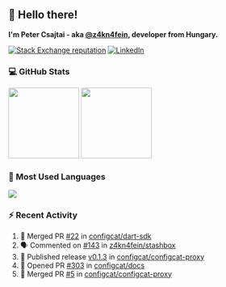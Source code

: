 ## 👋 Hello there!

**I'm Peter Csajtai - aka [@z4kn4fein](https://github.com/z4kn4fein), developer from Hungary.**

[![Stack Exchange reputation](https://img.shields.io/stackexchange/stackoverflow/r/8700582?color=orange&label=reputation&logo=stackoverflow&style=for-the-badge)](https://stackoverflow.com/users/8700582)
[![LinkedIn](https://img.shields.io/badge/linkedin-%230077B5.svg?style=for-the-badge&logo=linkedin&logoColor=white)](https://www.linkedin.com/in/csajtai-p%C3%A9ter-45395341/)

### 💻 GitHub Stats

<div>
  <img height="140px" src="https://github-readme-stats-pcsajtai.vercel.app/api?username=z4kn4fein&show_icons=true&hide_border=true&count_private=true&custom_title=Stats&theme=dracula&line_height=24&hide_title=true">
  <img height="140px" src="https://streak-stats.demolab.com?user=z4kn4fein&theme=dracula&hide_border=true">
  
</div>

### :toolbox: Most Used Languages

<img src="https://github-readme-stats-pcsajtai.vercel.app/api/top-langs/?username=z4kn4fein&theme=dracula&hide_border=true&layout=compact&langs_count=8&hide_title=true">

### :zap: Recent Activity

<!--START_SECTION:activity-->
1. 🎉 Merged PR [#22](https://github.com/configcat/dart-sdk/pull/22) in [configcat/dart-sdk](https://github.com/configcat/dart-sdk)
2. 🗣 Commented on [#143](https://github.com/z4kn4fein/stashbox/issues/143#issuecomment-1693243493) in [z4kn4fein/stashbox](https://github.com/z4kn4fein/stashbox)
3. 🚀 Published release [v0.1.3](https://github.com/configcat/configcat-proxy/releases/tag/v0.1.3) in [configcat/configcat-proxy](https://github.com/configcat/configcat-proxy)
4. 💪 Opened PR [#303](https://github.com/configcat/docs/pull/303) in [configcat/docs](https://github.com/configcat/docs)
5. 🎉 Merged PR [#5](https://github.com/configcat/configcat-proxy/pull/5) in [configcat/configcat-proxy](https://github.com/configcat/configcat-proxy)
<!--END_SECTION:activity-->
